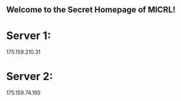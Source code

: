 ## Welcome to the Secret Homepage of MICRL!
# Server 1:
175.159.210.31
# Server 2:
175.159.74.195







